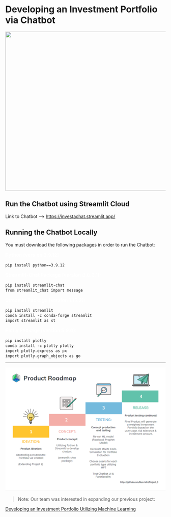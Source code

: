 # Developing an Investment Portfolio via Chatbot

<img align="middle" width="850" height="500" src="https://img.freepik.com/free-vector/isometric-chatbot-flowchart-with-smartphones-computers-message-bubbles_1284-55214.jpg?w=1380&t=st=1672885485~exp=1672886085~hmac=3564b76784e0d8b531dadd28cc459a78dfa87f3d220b8b46af532c9ec4f4a0a5">


## Run the Chatbot using Streamlit Cloud

Link to Chatbot --> https://investachat.streamlit.app/

## Running the Chatbot Locally 
You must download the following packages in order to run the Chatbot:

<span style="color:white;font-weight:100;font-size:15px">
    <b>Python (version 3.9.12):</b>
</span>

    pip install python==3.9.12

<span style="color:white;font-weight:100;font-size:15px">
    <b>Streamlit-Chat Package (version 0.0.2.1):</b>
</span>

    pip install streamlit-chat
    from streamlit_chat import message

<span style="color:white;font-weight:100;font-size:15px">
    <b>Streamlit Package (version 1.15.2):</b>
</span>

    pip install streamlit
    conda install -c conda-forge streamlit
    import streamlit as st

<span style="color:white;font-weight:100;font-size:15px">
    <b>Plotly Package (version 5.9.0):</b>
</span>

    pip install plotly
    conda install -c plotly plotly
    import plotly.express as px
    import plotly.graph_objects as go

---

<p align="center">
  <img src="./Images/Project_Roadmap.png"/>
</p>

> Note:
> Our team was interested in expanding our previous project:

[Developing an Investment Portfolio Utilizing Machine Learning]('https://github.com/Mun-Min/Project_Two')
